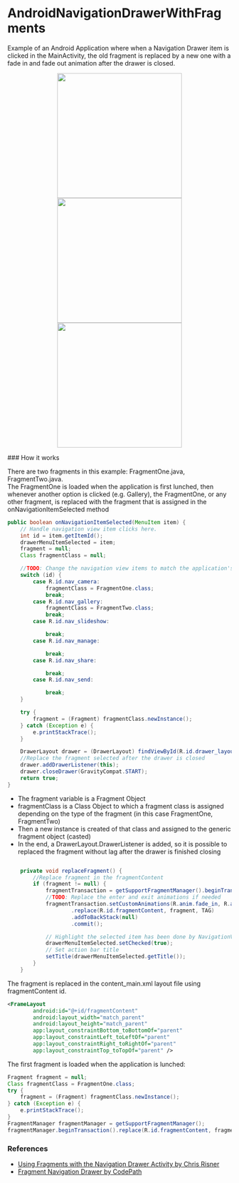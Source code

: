 # AndroidNavigationDrawerWithFragments
Example of an Android Application where when a Navigation Drawer item is clicked in the MainActivity, the old fragment is replaced by a new one with a fade in and fade out animation after the drawer is closed.<br/>
<p align="center">
  <img src="https://user-images.githubusercontent.com/32685864/41197950-6ebcd328-6c64-11e8-8b94-e4cbf48cf9a6.jpg" width="280">
  <img src="https://user-images.githubusercontent.com/32685864/41197988-49deceb6-6c65-11e8-9144-4819c52c740b.jpg" width="280">
  <img src="https://user-images.githubusercontent.com/32685864/41197992-674126d4-6c65-11e8-8c36-87a5ef0a49cb.jpg" width="280">
</p>
### How it works

There are two fragments in this example: FragmentOne.java, FragmentTwo.java.<br/>
The FragmentOne is loaded when the application is first lunched, then whenever another option is clicked (e.g. Gallery), the FragmentOne, or any other fragment, is replaced with the fragment that is assigned in the onNavigationItemSelected method

```java
public boolean onNavigationItemSelected(MenuItem item) {
    // Handle navigation view item clicks here.
    int id = item.getItemId();
    drawerMenuItemSelected = item;
    fragment = null;
    Class fragmentClass = null;

    //TODO: Change the navigation view items to match the application's fragments
    switch (id) {
        case R.id.nav_camera:
            fragmentClass = FragmentOne.class;
            break;
        case R.id.nav_gallery:
            fragmentClass = FragmentTwo.class;
            break;
        case R.id.nav_slideshow:

            break;
        case R.id.nav_manage:

            break;
        case R.id.nav_share:

            break;
        case R.id.nav_send:

            break;
    }

    try {
        fragment = (Fragment) fragmentClass.newInstance();
    } catch (Exception e) {
        e.printStackTrace();
    }

    DrawerLayout drawer = (DrawerLayout) findViewById(R.id.drawer_layout);
    //Replace the fragment selected after the drawer is closed
    drawer.addDrawerListener(this);
    drawer.closeDrawer(GravityCompat.START);
    return true;
}
```
* The fragment variable is a Fragment Object
* fragmentClass is a Class Object to which a fragment class is assigned depending on the type of the fragment (in this case FragmentOne, FragmentTwo)
* Then a new instance is created of that class and assigned to the generic fragment object (casted)
* In the end, a DrawerLayout.DrawerListener is added, so it is possible to replaced the fragment without lag after the drawer is finished closing

```java

    private void replaceFragment() {
        //Replace fragment in the fragmentContent
        if (fragment != null) {
            fragmentTransaction = getSupportFragmentManager().beginTransaction();
            //TODO: Replace the enter and exit animations if needed
            fragmentTransaction.setCustomAnimations(R.anim.fade_in, R.anim.fade_out)
                    .replace(R.id.fragmentContent, fragment, TAG)
                    .addToBackStack(null)
                    .commit();

            // Highlight the selected item has been done by NavigationView
            drawerMenuItemSelected.setChecked(true);
            // Set action bar title
            setTitle(drawerMenuItemSelected.getTitle());
        }
    }
```
The fragment is replaced in the content_main.xml layout file using fragmentContent id.
```xml
<FrameLayout
        android:id="@+id/fragmentContent"
        android:layout_width="match_parent"
        android:layout_height="match_parent"
        app:layout_constraintBottom_toBottomOf="parent"
        app:layout_constraintLeft_toLeftOf="parent"
        app:layout_constraintRight_toRightOf="parent"
        app:layout_constraintTop_toTopOf="parent" />
```
The first fragment is loaded when the application is lunched:
```java
Fragment fragment = null;
Class fragmentClass = FragmentOne.class;
try {
    fragment = (Fragment) fragmentClass.newInstance();
} catch (Exception e) {
    e.printStackTrace();
}
FragmentManager fragmentManager = getSupportFragmentManager();
fragmentManager.beginTransaction().replace(R.id.fragmentContent, fragment, TAG).commit();
```
### References
* [Using Fragments with the Navigation Drawer Activity by Chris Risner](https://chrisrisner.com/Using-Fragments-with-the-Navigation-Drawer-Activity)
* [Fragment Navigation Drawer by CodePath](https://github.com/codepath/android_guides/wiki/Fragment-Navigation-Drawer)
